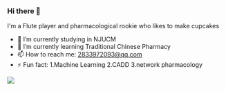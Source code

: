 ### Hi there 👋

I'm a Flute player and pharmacological rookie who likes to make cupcakes

- 🔭 I’m currently studying in NJUCM
- 🌱 I’m currently learning Traditional Chinese Pharmacy
- 📫 How to reach me: 2833972093@qq.com
- ⚡ Fun fact: 1.Machine Learning 2.CADD 3.network pharmacology


<img align="left" src="https://github-readme-stats.vercel.app/api/top-langs/?username=Carrie-HuYY&theme=transparent&hide_border=true&layout=donut-vertical&langs_count=6" />



